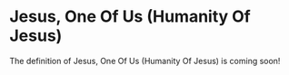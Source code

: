 # Jesus, One Of Us  (Humanity Of Jesus)
The definition of Jesus, One Of Us  (Humanity Of Jesus) is coming soon!
